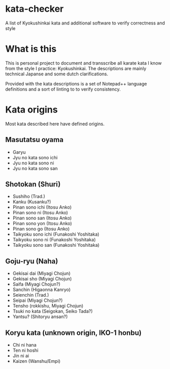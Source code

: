 # kata-checker
A list of Kyokushinkai kata and additional software to verify correctness and style

# What is this
This is personal project to document and transscribe all karate kata I know from the style I practice: Kyokushinkai. The descriptions are mainly technical Japanse and some dutch clarifications.

Provided with the kata descriptions is a set of Notepad++ language definitions and a sort of linting to to verify consistency.

# Kata origins
Most kata described here have defined origins.

## Masutatsu oyama
- Garyu
- Jyu no kata sono ichi
- Jyu no kata sono ni
- Jyu no kata sono san

## Shotokan (Shuri)
- Sushiho (Trad.)
- Kanku (Kusanku?)
- Pinan sono ichi (Itosu Anko)
- Pinan sono ni (Itosu Anko)
- Pinan sono san (Itosu Anko)
- Pinan sono yon (Itosu Anko)
- Pinan sono go (Itosu Anko)
- Taikyoku sono ichi (Funakoshi Yoshitaka)
- Taikyoku sono ni (Funakoshi Yoshitaka)
- Taikyoku sono san (Funakoshi Yoshitaka)

## Goju-ryu (Naha)
- Gekisai dai (Miyagi Chojun)
- Gekisai sho (Miyagi Chojun)
- Saifa (Miyagi Chojun?)
- Sanchin (Higaonna Kanryo)
- Seienchin (Trad.)
- Seipai (Miyagi Chojun?)
- Tensho (rokkishu, Miyagi Chojun)
- Tsuki no kata (Seigokan, Seiko Tada?)
- Yantsu? (Shitoryu ansan?)

## Koryu kata (unknown origin, IKO-1 honbu)
- Chi ni hana
- Ten ni hoshi
- Jin ni ai
- Kaizen (Wanshu/Empi)
